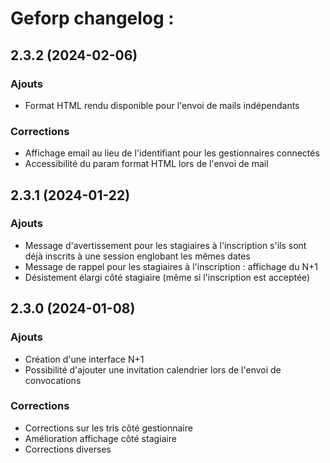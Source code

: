 # Geforp changelog :

## 2.3.2 (2024-02-06)

### Ajouts
- Format HTML rendu disponible pour l'envoi de mails indépendants

### Corrections
- Affichage email au lieu de l'identifiant pour les gestionnaires connectés
- Accessibilité du param format HTML lors de l'envoi de mail

## 2.3.1 (2024-01-22)

### Ajouts
- Message d'avertissement pour les stagiaires à l'inscription s'ils sont déjà inscrits à une session englobant les mêmes dates
- Message de rappel pour les stagiaires à l'inscription : affichage du N+1
- Désistement élargi côté stagiaire (même si l'inscription est acceptée)

## 2.3.0 (2024-01-08)

### Ajouts
- Création d'une interface N+1
- Possibilité d'ajouter une invitation calendrier lors de l'envoi de convocations

### Corrections
- Corrections sur les tris côté gestionnaire
- Amélioration affichage côté stagiaire
- Corrections diverses


